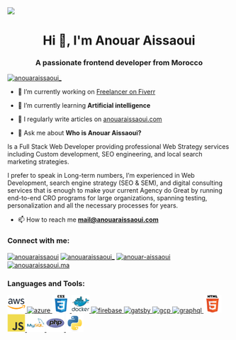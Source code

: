 <img src="https://res.cloudinary.com/oypax/images/v1677172997/Anouar-Aissaoui_86270adc/Anouar-Aissaoui_86270adc.jpg?_i=AA" />
<h1 align="center">Hi 👋, I'm Anouar Aissaoui</h1>
<h3 align="center">A passionate frontend developer from Morocco</h3>

<p align="left"> <a href="https://twitter.com/anouaraissaoui_" target="blank"><img src="https://img.shields.io/twitter/follow/anouaraissaoui_?logo=twitter&style=for-the-badge" alt="anouaraissaoui_" /></a> </p>

- 🔭 I’m currently working on [Freelancer on Fiverr](https://www.fiverr.com/anwarmarketing)

- 🌱 I’m currently learning **Artificial intelligence**

- 📝 I regularly write articles on [anouaraissaoui.com](anouaraissaoui.com)

- 💬 Ask me about  **Who is Anouar Aissaoui?**

Is a Full Stack Web Developer providing professional Web Strategy services including Custom development, SEO engineering, and local search marketing strategies. 

I prefer to speak in Long-term numbers, I’m experienced in Web Development, search engine strategy (SEO & SEM), and digital consulting services that is enough to make your current Agency do Great by running end-to-end CRO programs for large organizations, spanning testing, personalization and all the necessary processes for years.

- 📫 How to reach me **mail@anouaraissaoui.com**

<h3 align="left">Connect with me:</h3>
<p align="left">
<a href="https://dev.to/anouaraissaoui" target="blank"><img align="center" src="https://raw.githubusercontent.com/rahuldkjain/github-profile-readme-generator/master/src/images/icons/Social/devto.svg" alt="anouaraissaoui" height="30" width="40" /></a>
<a href="https://twitter.com/anouaraissaoui_" target="blank"><img align="center" src="https://raw.githubusercontent.com/rahuldkjain/github-profile-readme-generator/master/src/images/icons/Social/twitter.svg" alt="anouaraissaoui_" height="30" width="40" /></a>
<a href="https://linkedin.com/in/anouar-aissaoui" target="blank"><img align="center" src="https://raw.githubusercontent.com/rahuldkjain/github-profile-readme-generator/master/src/images/icons/Social/linked-in-alt.svg" alt="anouar-aissaoui" height="30" width="40" /></a>
<a href="https://instagram.com/anouaraissaoui.ma" target="blank"><img align="center" src="https://raw.githubusercontent.com/rahuldkjain/github-profile-readme-generator/master/src/images/icons/Social/instagram.svg" alt="anouaraissaoui.ma" height="30" width="40" /></a>
</p>

<h3 align="left">Languages and Tools:</h3>
<p align="left"> <a href="https://aws.amazon.com" target="_blank" rel="noreferrer"> <img src="https://raw.githubusercontent.com/devicons/devicon/master/icons/amazonwebservices/amazonwebservices-original-wordmark.svg" alt="aws" width="40" height="40"/> </a> <a href="https://azure.microsoft.com/en-in/" target="_blank" rel="noreferrer"> <img src="https://www.vectorlogo.zone/logos/microsoft_azure/microsoft_azure-icon.svg" alt="azure" width="40" height="40"/> </a> <a href="https://www.w3schools.com/css/" target="_blank" rel="noreferrer"> <img src="https://raw.githubusercontent.com/devicons/devicon/master/icons/css3/css3-original-wordmark.svg" alt="css3" width="40" height="40"/> </a> <a href="https://www.docker.com/" target="_blank" rel="noreferrer"> <img src="https://raw.githubusercontent.com/devicons/devicon/master/icons/docker/docker-original-wordmark.svg" alt="docker" width="40" height="40"/> </a> <a href="https://firebase.google.com/" target="_blank" rel="noreferrer"> <img src="https://www.vectorlogo.zone/logos/firebase/firebase-icon.svg" alt="firebase" width="40" height="40"/> </a> <a href="https://www.gatsbyjs.com/" target="_blank" rel="noreferrer"> <img src="https://www.vectorlogo.zone/logos/gatsbyjs/gatsbyjs-icon.svg" alt="gatsby" width="40" height="40"/> </a> <a href="https://cloud.google.com" target="_blank" rel="noreferrer"> <img src="https://www.vectorlogo.zone/logos/google_cloud/google_cloud-icon.svg" alt="gcp" width="40" height="40"/> </a> <a href="https://graphql.org" target="_blank" rel="noreferrer"> <img src="https://www.vectorlogo.zone/logos/graphql/graphql-icon.svg" alt="graphql" width="40" height="40"/> </a> <a href="https://www.w3.org/html/" target="_blank" rel="noreferrer"> <img src="https://raw.githubusercontent.com/devicons/devicon/master/icons/html5/html5-original-wordmark.svg" alt="html5" width="40" height="40"/> </a> <a href="https://developer.mozilla.org/en-US/docs/Web/JavaScript" target="_blank" rel="noreferrer"> <img src="https://raw.githubusercontent.com/devicons/devicon/master/icons/javascript/javascript-original.svg" alt="javascript" width="40" height="40"/> </a> <a href="https://www.mysql.com/" target="_blank" rel="noreferrer"> <img src="https://raw.githubusercontent.com/devicons/devicon/master/icons/mysql/mysql-original-wordmark.svg" alt="mysql" width="40" height="40"/> </a> <a href="https://www.php.net" target="_blank" rel="noreferrer"> <img src="https://raw.githubusercontent.com/devicons/devicon/master/icons/php/php-original.svg" alt="php" width="40" height="40"/> </a> <a href="https://www.python.org" target="_blank" rel="noreferrer"> <img src="https://raw.githubusercontent.com/devicons/devicon/master/icons/python/python-original.svg" alt="python" width="40" height="40"/> </a> </p>

